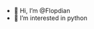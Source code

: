 - 👋 Hi, I’m @Flopdian
- 👀 I’m interested in python

<!---
Flopdian/Flopdian is a ✨ special ✨ repository because its `README.md` (this file) appears on your GitHub profile.
You can click the Preview link to take a look at your changes.
--->
